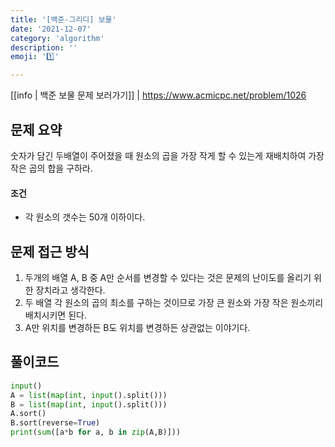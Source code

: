 ```yaml
---
title: '[백준-그리디] 보물'
date: '2021-12-07'
category: 'algorithm'
description: ''
emoji: '1️⃣'

---
```


[[info | 백준 보물 문제 보러가기]]
| https://www.acmicpc.net/problem/1026

## 문제 요약

숫자가 담긴 두배열이 주어졌을 때 원소의 곱을 가장 작게 할 수 있는게 재배치하여 가장 작은 곱의 합을 구하라.

#### 조건

- 각 원소의 갯수는 50개 이하이다.

## 문제 접근 방식

1. 두개의 배열 A, B 중 A만 순서를 변경할 수 있다는 것은 문제의 난이도를 올리기 위한 장치라고 생각한다.
1. 두 배열 각 원소의 곱의 최소를 구하는 것이므로 가장 큰 원소와 가장 작은 원소끼리 배치시키면 된다.
1. A만 위치를 변경하든 B도 위치를 변경하든 상관없는 이야기다.

## 풀이코드

```python
input()
A = list(map(int, input().split()))
B = list(map(int, input().split()))
A.sort()
B.sort(reverse=True)
print(sum([a*b for a, b in zip(A,B)]))
```





